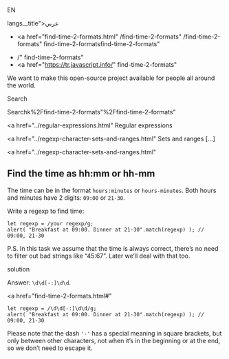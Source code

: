 EN

langs\_\_title">عربي</span></a>

- <a href="find-time-2-formats.html"
  /find-time-2-formats"
  /find-time-2-formats"
  find-time-2-formatsfind-time-2-formats"

<!-- -->

- /"
  find-time-2-formats"
- <a href="https://tr.javascript.info/"
  find-time-2-formats"

We want to make this open-source project available for people all around the world.

Search

Searchk%2Ffind-time-2-formats"%2Ffind-time-2-formats" </a>

<a href="../regular-expressions.html" Regular expressions</span></a>

<a href="../regexp-character-sets-and-ranges.html" Sets and ranges [...]</span></a>

<a href="../regexp-character-sets-and-ranges.html"

## Find the time as hh:mm or hh-mm

The time can be in the format `hours:minutes` or `hours-minutes`. Both hours and minutes have 2 digits: `09:00` or `21-30`.

Write a regexp to find time:

    let regexp = /your regexp/g;
    alert( "Breakfast at 09:00. Dinner at 21-30".match(regexp) ); // 09:00, 21-30

P.S. In this task we assume that the time is always correct, there’s no need to filter out bad strings like “45:67”. Later we’ll deal with that too.

solution

Answer: `\d\d[-:]\d\d`.

<a href="find-time-2-formats.html#"
<a href="find-time-2-formats.html#" class="toolbar__button toolbar__button_edit" title="open in sandbox"></a>

    let regexp = /\d\d[-:]\d\d/g;
    alert( "Breakfast at 09:00. Dinner at 21-30".match(regexp) ); // 09:00, 21-30

Please note that the dash `'-'` has a special meaning in square brackets, but only between other characters, not when it’s in the beginning or at the end, so we don’t need to escape it.
